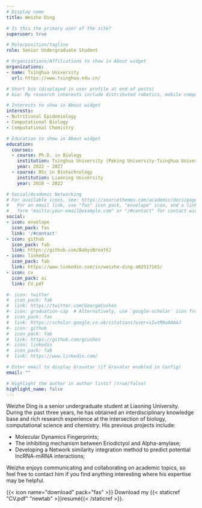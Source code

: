 ```yaml
---
# Display name
title: Weizhe Ding

# Is this the primary user of the site?
superuser: true

# Role/position/tagline
role: Senior Undergraduate Student

# Organizations/Affiliations to show in About widget
organizations:
- name: Tsinghua University
  url: https://www.tsinghua.edu.cn/

# Short bio (displayed in user profile at end of posts)
# bio: My research interests include distributed robotics, mobile computing and programmable matter.

# Interests to show in About widget
interests:
- Nutritional Epidemiology
- Computational Biology
- Computational Chemistry

# Education to show in About widget
education:
  courses:
  - course: Ph.D. in Biology
    institution: Tsinghua University (Peking University-Tsinghua University-NIBS Joint Program, PTN)
    year: 2022 ~ 2027
  - course: BSc in Biotechnology
    institution: Liaoning University
    year: 2018 ~ 2022

# Social/Academic Networking
# For available icons, see: https://sourcethemes.com/academic/docs/page-builder/#icons
#   For an email link, use "fas" icon pack, "envelope" icon, and a link in the
#   form "mailto:your-email@example.com" or "/#contact" for contact widget.
social:
- icon: envelope
  icon_pack: fas
  link: '/#contact'
- icon: github
  icon_pack: fab
  link: https://github.com/BabysBreathJ
- icon: linkedin
  icon_pack: fab
  link: https://www.linkedin.com/in/weizhe-ding-a82517165/
- icon: cv
  icon_pack: ai
  link: CV.pdf

#- icon: twitter
#  icon_pack: fab
#  link: https://twitter.com/GeorgeCushen
#- icon: graduation-cap  # Alternatively, use `google-scholar` icon from `ai` icon pack
#  icon_pack: fas
#  link: https://scholar.google.co.uk/citations?user=sIwtMXoAAAAJ
#- icon: github
#  icon_pack: fab
#  link: https://github.com/gcushen
#- icon: linkedin
#  icon_pack: fab
#  link: https://www.linkedin.com/

# Enter email to display Gravatar (if Gravatar enabled in Config)
email: ""

# Highlight the author in author lists? (true/false)
highlight_name: false
---
```


Weizhe Ding is a senior undergraduate student at Liaoning University. During the past three years, he has obtained an interdisciplinary knowledge base and rich research experience at the intersection of biology, computational science and chemistry. His previous projects include:

- Molecular Dynamics Fingerprints;
- The inhibiting mechanism between Eriodictyol and Alpha-amylase;
- Developing a Network similarity integration method to predict potential lncRNA-miRNA interactions;

Weizhe enjoys communicating and collaborating on academic topics, so feel free to contact him if you find anything interesting where his expertise may be helpful.

{{< icon name="download" pack="fas" >}} Download my {{< staticref "CV.pdf" "newtab" >}}resumé{{< /staticref >}}.
